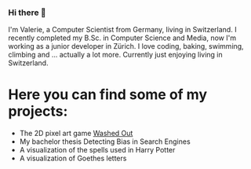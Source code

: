 ### Hi there 🍓 

I'm Valerie, a Computer Scientist from Germany, living in Switzerland.
I recently completed my B.Sc. in Computer Science and Media, now I'm working as a junior developer in Zürich. 
I love coding, baking, swimming, climbing and ... actually a lot more. Currently just enjoying living in Switzerland.

# Here you can find some of my projects:

- The 2D pixel art game [Washed Out](https://washedout.itch.io/washed-out)
- My bachelor thesis Detecting Bias in Search Engines
- A visualization of the spells used in Harry Potter
- A visualization of Goethes letters

<!--
**Val3r1e/Val3r1e** is a ✨ _special_ ✨ repository because its `README.md` (this file) appears on your GitHub profile.

Here are some ideas to get you started:

- 🔭 I’m currently working on ...
- 🌱 I’m currently learning ...
- 👯 I’m looking to collaborate on ...
- 🤔 I’m looking for help with ...
- 💬 Ask me about ...
- 📫 How to reach me: ...
- 😄 Pronouns: ...
- ⚡ Fun fact: ...
-->
